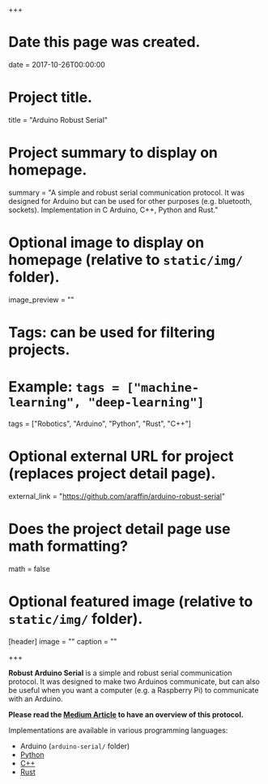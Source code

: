 +++
# Date this page was created.
date = 2017-10-26T00:00:00

# Project title.
title = "Arduino Robust Serial"

# Project summary to display on homepage.
summary = "A simple and robust serial communication protocol. It was designed for Arduino but can be used for other purposes (e.g. bluetooth, sockets). Implementation in C Arduino, C++, Python and Rust."

# Optional image to display on homepage (relative to `static/img/` folder).
image_preview = ""

# Tags: can be used for filtering projects.
# Example: `tags = ["machine-learning", "deep-learning"]`
tags = ["Robotics", "Arduino", "Python", "Rust", "C++"]

# Optional external URL for project (replaces project detail page).
external_link = "https://github.com/araffin/arduino-robust-serial"

# Does the project detail page use math formatting?
math = false

# Optional featured image (relative to `static/img/` folder).
[header]
image = ""
caption = ""

+++

**Robust Arduino Serial** is a simple and robust serial communication protocol. It was designed to make two Arduinos communicate, but can also be useful when you want a computer (e.g. a Raspberry Pi) to communicate with an Arduino.

**Please read the [Medium Article](https://medium.com/@araffin/simple-and-robust-computer-arduino-serial-communication-f91b95596788) to have an overview of this protocol.**

Implementations are available in various programming languages:

- Arduino (`arduino-serial/` folder)
- [Python](https://github.com/araffin/python-arduino-serial)
- [C++](https://github.com/araffin/cpp-arduino-serial)
- [Rust](https://github.com/araffin/rust-arduino-serial)

